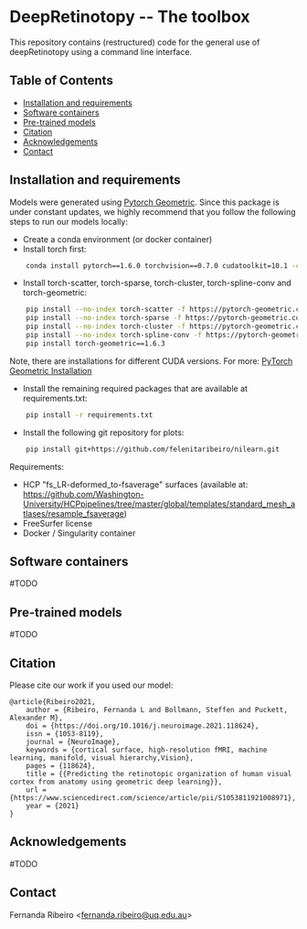 # DeepRetinotopy -- The toolbox
This repository contains (restructured) code for the general use of deepRetinotopy using a command line interface.

## Table of Contents
* [Installation and requirements](#installation-and-requirements)
* [Software containers](#software-containers)
* [Pre-trained models](#pre-trained-models)
* [Citation](#citation)
* [Acknowledgements](#acknowledgements)
* [Contact](#contact)

## Installation and requirements 

Models were generated using [Pytorch Geometric](https://pytorch-geometric.readthedocs.io/en/latest/). Since this package 
is under constant updates, we highly recommend that 
you follow the following steps to run our models locally:

- Create a conda environment (or docker container)
- Install torch first:

```bash
	conda install pytorch==1.6.0 torchvision==0.7.0 cudatoolkit=10.1 -c pytorch
```
	
- Install torch-scatter, torch-sparse, torch-cluster, torch-spline-conv and torch-geometric:
	 
```bash
    pip install --no-index torch-scatter -f https://pytorch-geometric.com/whl/torch-1.6.0+cu101.html
    pip install --no-index torch-sparse -f https://pytorch-geometric.com/whl/torch-1.6.0+cu101.html
    pip install --no-index torch-cluster -f https://pytorch-geometric.com/whl/torch-1.6.0+cu101.html
    pip install --no-index torch-spline-conv -f https://pytorch-geometric.com/whl/torch-1.6.0+cu101.html
    pip install torch-geometric==1.6.3
```

Note, there are installations for different CUDA versions. For more: [PyTorch Geometric Installation](https://pytorch-geometric.readthedocs.io/en/latest/notes/installation.html)

- Install the remaining required packages that are available at requirements.txt: 

```bash
    pip install -r requirements.txt
```

- Install the following git repository for plots:

```bash
    pip install git+https://github.com/felenitaribeiro/nilearn.git
```   

Requirements:
- HCP "fs_LR-deformed_to-fsaverage" surfaces (available at: https://github.com/Washington-University/HCPpipelines/tree/master/global/templates/standard_mesh_atlases/resample_fsaverage)
- FreeSurfer license
- Docker / Singularity container

## Software containers

#TODO

## Pre-trained models

#TODO

## Citation

Please cite our work if you used our model:

	@article{Ribeiro2021,
		author = {Ribeiro, Fernanda L and Bollmann, Steffen and Puckett, Alexander M},
		doi = {https://doi.org/10.1016/j.neuroimage.2021.118624},
		issn = {1053-8119},
		journal = {NeuroImage},
		keywords = {cortical surface, high-resolution fMRI, machine learning, manifold, visual hierarchy,Vision},
		pages = {118624},
		title = {{Predicting the retinotopic organization of human visual cortex from anatomy using geometric deep learning}},
		url = {https://www.sciencedirect.com/science/article/pii/S1053811921008971},
		year = {2021}
	}

## Acknowledgements

#TODO

## Contact
Fernanda Ribeiro <[fernanda.ribeiro@uq.edu.au](fernanda.ribeiro@uq.edu.au)>
